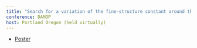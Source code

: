 ```yaml
---
title: "Search for a variation of the fine-structure constant around the supermassive Black Hole in our Galactic Center"
conference: DAMOP
host: Portland Oregon (held virtually)
---
```

 * [Poster](https://meetings.aps.org/Meeting/DAMOP20/Session/E01.155)
